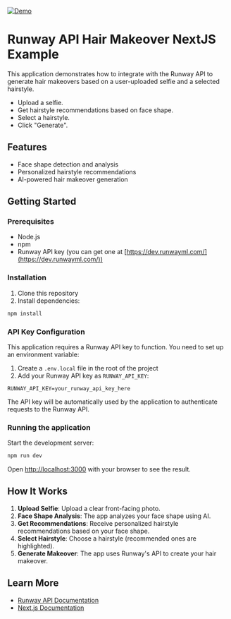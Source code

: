 [![Demo](demo.png)](demo.png)

# Runway API Hair Makeover NextJS Example

This application demonstrates how to integrate with the Runway API to generate hair makeovers based on a user-uploaded selfie and a selected hairstyle.

- Upload a selfie.
- Get hairstyle recommendations based on face shape.
- Select a hairstyle.
- Click "Generate".

## Features

- Face shape detection and analysis
- Personalized hairstyle recommendations
- AI-powered hair makeover generation

## Getting Started

### Prerequisites

- Node.js
- npm
- Runway API key (you can get one at [https://dev.runwayml.com/](https://dev.runwayml.com/))

### Installation

1. Clone this repository
2. Install dependencies:

```bash
npm install
```

### API Key Configuration

This application requires a Runway API key to function. You need to set up an environment variable:

1. Create a `.env.local` file in the root of the project
2. Add your Runway API key as `RUNWAY_API_KEY`:

```
RUNWAY_API_KEY=your_runway_api_key_here
```

The API key will be automatically used by the application to authenticate requests to the Runway API.

### Running the application

Start the development server:

```bash
npm run dev
```

Open [http://localhost:3000](http://localhost:3000) with your browser to see the result.

## How It Works

1. **Upload Selfie**: Upload a clear front-facing photo.
2. **Face Shape Analysis**: The app analyzes your face shape using AI.
3. **Get Recommendations**: Receive personalized hairstyle recommendations based on your face shape.
4. **Select Hairstyle**: Choose a hairstyle (recommended ones are highlighted).
5. **Generate Makeover**: The app uses Runway's API to create your hair makeover.

## Learn More

- [Runway API Documentation](https://docs.dev.runwayml.com/)
- [Next.js Documentation](https://nextjs.org/docs)
